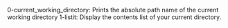 0-current_working_directory: Prints the absolute path name of the current working directory
1-listit: Display the contents list of your current directory.
